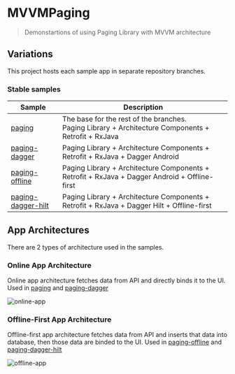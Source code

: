 # MVVMPaging
> Demonstartions of using Paging Library with MVVM architecture

## Variations

This project hosts each sample app in separate repository branches.

### Stable samples

|     Sample     | Description |
| ------------- | ------------- |
| [paging](https://github.com/DataSmoother/MVVMPaging/tree/paging) | The base for the rest of the branches. <br/>Paging Library + Architecture Components + Retrofit + RxJava |
| [paging-dagger](https://github.com/SpiralDevelopment/MVVMPaging/tree/paging-dagger) | Paging Library + Architecture Components + Retrofit + RxJava + Dagger Android |
| [paging-offline](https://github.com/SpiralDevelopment/MVVMPaging/tree/paging-offline) | Paging Library + Architecture Components + Retrofit + RxJava + Dagger Android + Offline-first|
| [paging-dagger-hilt](https://github.com/SpiralDevelopment/MVVMPaging/tree/paging-dagger-hilt) | Paging Library + Architecture Components + Retrofit + RxJava + Dagger Hilt + Offline-first|

## App Architectures

There are 2 types of architecture used in the samples. 

### Online App Architecture

Online app architecture fetches data from API and directly binds it to the UI. Used in [paging](https://github.com/DataSmoother/MVVMPaging/tree/paging) and [paging-dagger](https://github.com/SpiralDevelopment/MVVMPaging/tree/paging-dagger)

![online-app](https://github.com/SpiralDevelopment/MVVMPaging/blob/paging-dagger-hilt/online_app_diagram.png)


### Offline-First App Architecture

Offline-first app architecture fetches data from API and inserts that data into database, then those data are binded to the UI. Used in [paging-offline](https://github.com/DataSmoother/MVVMPaging/tree/paging-offline) and [paging-dagger-hilt](https://github.com/SpiralDevelopment/MVVMPaging/tree/paging-dagger-hilt)

![offline-app](https://github.com/SpiralDevelopment/MVVMPaging/blob/paging-dagger-hilt/offline_app_diagram.png)
